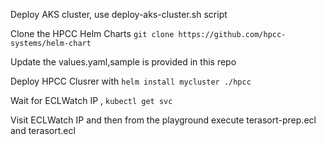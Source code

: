 
Deploy AKS cluster, use deploy-aks-cluster.sh script

Clone the HPCC Helm Charts
```git clone https://github.com/hpcc-systems/helm-chart ```

Update the values.yaml,sample is provided in this repo

Deploy HPCC Clusrer with ```helm install mycluster ./hpcc ```

Wait for ECLWatch IP , ```kubectl get svc ```

Visit ECLWatch IP and then from the playground execute terasort-prep.ecl and terasort.ecl




